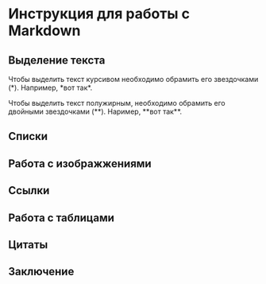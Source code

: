 # Инструкция для работы с Markdown

## Выделение текста

Чтобы выделить текст курсивом необходимо обрамить его звездочками (*). Например, *вот так\*.

Чтобы выделить текст полужирным, необходимо обрамить его двойными звездочками (**). Наример, **вот так\*\*.

## Списки

## Работа с изображжениями

## Ссылки

## Работа с таблицами

## Цитаты

## Заключение
